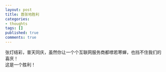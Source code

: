 ```yaml
---
layout: post
title: 嚣张地胜利
categories:
- thoughts
tags: []
published: true
comments: true
---
```

<p>张灯结彩，普天同庆，虽然你让一个个互联网服务商都噤若寒蝉，也挡不住我们的喜庆！<br />这是一个胜利！</p>
